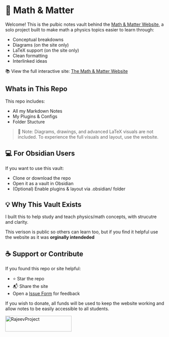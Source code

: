 



# 📘  Math & Matter

Welcome! This is the pulbic notes vault behind the [Math & Matter Website](https://publish.obsidian.md/mathmatter/), a solo project built to make math a physics topics easier to learn through:

- Conceptual breakdowns
- Diagrams (on the site only)
- LaTeX support (on the site only)
- Clean formatting
- Interlinked ideas

📚 View the full interactive site: [The Math & Matter Website](https://publish.obsidian.md/mathmatter/)
 
## Whats in This Repo
This repo includes:
- All my Markdown Notes
- My Plugins & Configs
- Folder Stucture
> 🚫 Note: Diagrams, drawings, and advanced LaTeX visuals are not included.
> To experience the full visuals and layout, use the website.


## 💻 For Obsidian Users
If you want to use this vault:

- Clone or download the repo
- Open it as a vault in Obsidian
- (Optional) Enable plugins & layout via .obsidian/ folder

## 💡 Why This Vault Exists
I built this to help study and teach physics/math concepts, with strucutre and clarity.

This verison is public so others can learn too, but if you find it helpful use the website as it was **orginally intendeded**

## ☕ Support or Contribute
If you found this repo or site helpful:
- ⭐ Star the repo
- 📬 Share the site
- Open a [Issue Form](https://github.com/rajeevphysics/Obsidian-MathMatter/issues) for feedback
  
If you wish to donate, all funds will be used to keep the website working and allow notes to be easily accessible to all students.


<p> <a href="https://www.buymeacoffee.com/RajeevProject"> <img align="left" src="https://cdn.buymeacoffee.com/buttons/v2/default-yellow.png" height="50" width="210" alt="RajeevProject" /></a> </p>



